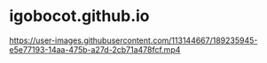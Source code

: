 # igobocot.github.io




https://user-images.githubusercontent.com/113144667/189235945-e5e77193-14aa-475b-a27d-2cb71a478fcf.mp4

